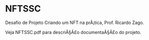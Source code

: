 # NFTSSC

Desafio de Projeto Criando um NFT na prÃ¡tica, Prof. Ricardo Zago.

Veja NFTSSC.pdf para descriÃ§Ã£o documentaÃ§Ã£o do projeto.

